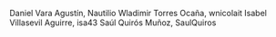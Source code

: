 Daniel Vara Agustín, Nautilio
Wladimir Torres Ocaña, wnicolait
Isabel Villasevil Aguirre, isa43
Saúl Quirós Muñoz, SaulQuiros

